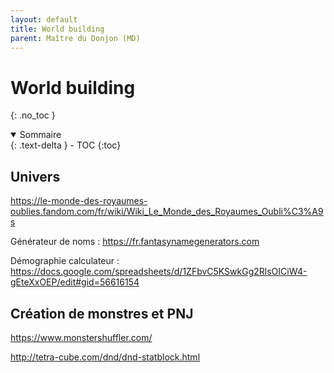 ```yaml
---
layout: default
title: World building
parent: Maître du Donjon (MD)
---
```


# World building
{: .no_toc }


<details open markdown="block">
  <summary>
    Sommaire
  </summary>
  {: .text-delta }
- TOC
{:toc}
</details>

## Univers

https://le-monde-des-royaumes-oublies.fandom.com/fr/wiki/Wiki_Le_Monde_des_Royaumes_Oubli%C3%A9s

Générateur de noms : https://fr.fantasynamegenerators.com

Démographie calculateur : https://docs.google.com/spreadsheets/d/1ZFbvC5KSwkGg2RlsOICiW4-gEteXxOEP/edit#gid=56616154



## Création de monstres et PNJ

https://www.monstershuffler.com/

http://tetra-cube.com/dnd/dnd-statblock.html





